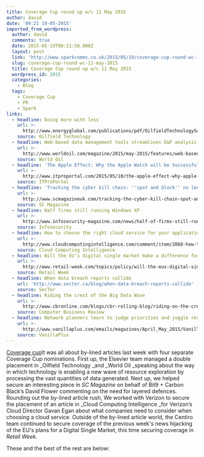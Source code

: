```yaml
---
title: Coverage Cup round up w/c 11 May 2015
author: david
date: '09:21 19-05-2015'
imported_from_wordpress:
  author: david
  comments: true
  date: 2015-05-19T08:21:58.000Z
  layout: post
  link: 'http://www.sparkcomms.co.uk/2015/05/19/coverage-cup-round-wc-11-may-2015/'
  slug: coverage-cup-round-wc-11-may-2015
  title: Coverage Cup round up w/c 11 May 2015
  wordpress_id: 2015
  categories:
    - Blog
  tags:
    - Coverage Cup
    - PR
    - Spark
links:
  - headline: Doing more with less
    url: >-
      http://www.energyglobal.com/publications/pdf/OilfieldTechnologySupplement/OilfieldTechnology-May-2015-Supplement.pdf
    source: Oilfield Technology
  - headline: Web-based data management tools streamlines E&P analysis
    url: >-
      http://www.worldoil.com/magazine/2015/may-2015/features/web-based-data-management-tool-streamlines-ep-analysis
    source: World Oil
  - headline: 'The Apple Effect: Why the Apple Watch will be Successful'
    url: >-
      http://www.itproportal.com/2015/05/10/the-apple-effect-why-apple-watch-will-be-successful/#ixzz3aU292V2O
    source: ITProPortal
  - headline: 'Tracking the cyber kill chain: ''spot and block'' no longer enough'
    url: >-
      http://www.scmagazineuk.com/tracking-the-cyber-kill-chain-spot-and-block-no-longer-enough/article/414415/
    source: SC Magazine
  - headline: Half firms still running Windows XP
    url: >-
      http://www.infosecurity-magazine.com/news/half-of-firms-still-running-widows/
    source: Infosecurity
  - headline: How to choose the right cloud service for your applications
    url: >-
      http://www.cloudcomputingintelligence.com/comment/item/2068-how-to-choose-the-right-cloud-service-for-your-applications
    source: Cloud Computing Intelligence
  - headline: Will the EU’s digital single market make a difference for retailers?
    url: >-
      http://www.retail-week.com/topics/policy/will-the-eus-digital-single-market-make-a-difference-for-retailers/5074931.article?blocktitle=Latest-news-&-analysis&contentID=15016
    source: Retail Week
  - headline: When data breach reports collide
    url: 'http://www.sector.ca/blog/when-data-breach-reports-collide'
    source: SecTor
  - headline: Riding the crest of the Big Data Wave
    url: >-
      http://www.cbronline.com/blogs/cbr-rolling-blog/riding-on-the-crest-of-the-big-data-wave
    source: Computer Business Review
  - headline: Network planners learn to judge priorities and juggle resources
    url: >-
      http://www.vanillaplus.com/emails/magazines/April_May_2015/VanillaPlus-Magazine-April-May-2015.pdf
    source: VanillaPlus
---
```

[Coverage cup](Coverage-cup-167x300.jpg)It was all about by-lined articles last week with four separate Coverage Cup nominations. First up, the Elsevier team managed a double placement in _Oilfield Technology _and _World Oil _speaking about the way in which technology is enabling a new wave of resource exploration by processing the vast quantities of data generated. Next up, we helped secure an interesting piece in _SC Magazine_ on behalf of Bit9 + Carbon Black’s David Flower commenting on the need for layered defences. Rounding out the by-lined article rush, We worked with Verizon to secure the placement of an article in _Cloud Computing Intelligence _for Verizon’s Cloud Director Gavan Egan about what companies need to consider when choosing a cloud service. Outside of the by-lined article world, the Centiro team continued to secure coverage of the previous week's news hijacking of the EU's plans for a Digital Single Market, this time securing coverage in _Retail Week._

These and the best of the rest are below:
